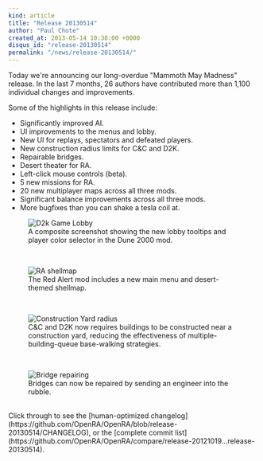 ```yaml
---
kind: article
title: "Release 20130514"
author: "Paul Chote"
created_at: 2013-05-14 10:38:00 +0000
disqus_id: "release-20130514"
permalink: "/news/release-20130514/"
---
```


Today we're announcing our long-overdue "Mammoth May Madness" release.
In the last 7 months, 26 authors have contributed more than 1,100 individual changes and improvements.

Some of the highlights in this release include:

* Significantly improved AI.
* UI improvements to the menus and lobby.
* New UI for replays, spectators and defeated players.
* New construction radius limits for C&C and D2K.
* Repairable bridges.
* Desert theater for RA.
* Left-click mouse controls (beta).
* 5 new missions for RA.
* 20 new multiplayer maps across all three mods.
* Significant balance improvements across all three mods.
* More bugfixes than you can shake a tesla coil at.

<figure>
  <img src="{{ '/images/news/20130514-d2k-lobby.png' | relative_url }}" loading="lazy" alt="D2k Game Lobby" />
  <figcaption>A composite screenshot showing the new lobby tooltips and player color selector in the Dune 2000 mod.</figcaption>
</figure>
<br />
<figure>
  <img src="{{ '/images/news/20130514-ra-shellmap.webp' | relative_url }}" loading="lazy" alt="RA shellmap" />
  <figcaption>The Red Alert mod includes a new main menu and desert-themed shellmap.</figcaption>
</figure>
<br />
<figure>
  <img src="{{ '/images/news/20130514-conyard-radius.webp' | relative_url }}" loading="lazy" alt="Construction Yard radius" />
  <figcaption>C&C and D2K now requires buildings to be constructed near a construction yard, reducing the effectiveness of multiple-building-queue base-walking strategies.</figcaption>
</figure>
<br />
<figure>
  <img src="{{ '/images/news/20130514-bridge-repair.webp' | relative_url }}" loading="lazy" alt="Bridge repairing" />
  <figcaption>Bridges can now be repaired by sending an engineer into the rubble.</figcaption>
</figure>
<br />
Click through to see the [human-optimized changelog](https://github.com/OpenRA/OpenRA/blob/release-20130514/CHANGELOG), or the [complete commit list](https://github.com/OpenRA/OpenRA/compare/release-20121019...release-20130514).
